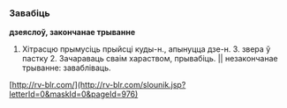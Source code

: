 ### Завабіць
**дзеяслоў, закончанае трыванне**

1. Хітрасцю прымусіць прыйсці куды-н., апынуцца дзе-н. З. звера ў пастку 2. Зачараваць сваім хараством, прывабіць. || незакончанае трыванне: завабліваць.

<a rel="author">[http://rv-blr.com/](http://rv-blr.com/slounik.jsp?letterId=0&maskId=0&pageId=976)</a>
